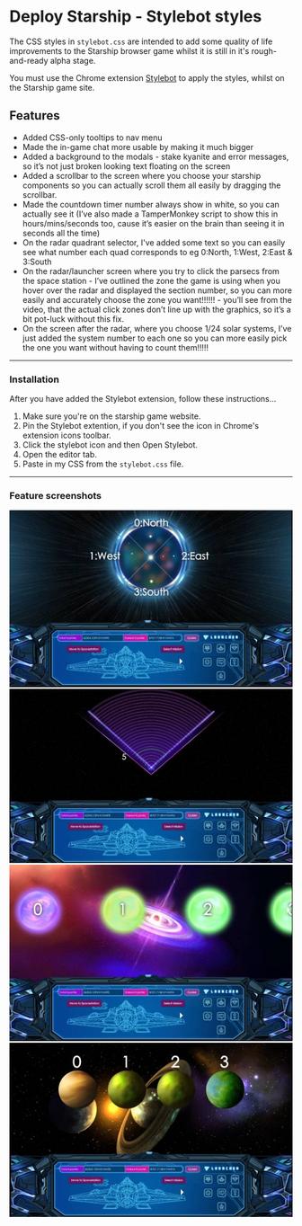 # Deploy Starship - Stylebot styles

The CSS styles in ```stylebot.css``` are intended to add some quality of life improvements to the Starship browser game
whilst it is still in it's rough-and-ready alpha stage.

You must use the Chrome extension [Stylebot](https://chrome.google.com/webstore/detail/stylebot/oiaejidbmkiecgbjeifoejpgmdaleoha?hl=en-GB) 
to apply the styles, whilst on the Starship game site.

## Features

- Added CSS-only tooltips to nav menu
- Made the in-game chat more usable by making it much bigger
- Added a background to the modals - stake kyanite and error messages, so it’s not just broken looking text floating on the screen
- Added a scrollbar to the screen where you choose your starship components so you can actually scroll them all easily by dragging the scrollbar.
- Made the countdown timer number always show in white, so you can actually see it (I’ve also made a TamperMonkey script to show this in hours/mins/seconds too, cause it’s easier on the brain than seeing it in seconds all the time)
- On the radar quadrant selector, I've added some text so you can easily see what number each quad corresponds to eg 0:North, 1:West, 2:East & 3:South
- On the radar/launcher screen where you try to click the parsecs from the space station - I’ve outlined the zone the game is using when you hover over the radar and displayed the section number, so you can more easily and accurately choose the zone you want!!!!!! -  you’ll see from the video, that the actual click zones don’t line up with the graphics, so it’s a bit pot-luck without this fix.
- On the screen after the radar, where you choose 1/24 solar systems, I’ve just added the system number to each one so you can more easily pick the one you want without having to count them!!!!!

---
### Installation 

After you have added the Stylebot extension, follow these instructions...

1) Make sure you're on the starship game website.
2) Pin the Stylebot extention, if you don't see the icon in Chrome's extension icons toolbar.
3) Click the stylebot icon and then Open Stylebot.
4) Open the editor tab.
5) Paste in my CSS from the `stylebot.css` file.

---

### Feature screenshots

![Planet Navigation 1](./images/nav1.jpg)
![Planet Navigation 2](./images/nav2.jpg)
![Planet Navigation 3](./images/nav3.jpg)
![Planet Navigation 4](./images/nav4.jpg)